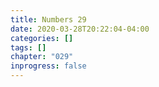 ```yaml
---
title: Numbers 29
date: 2020-03-28T20:22:04-04:00
categories: []
tags: []
chapter: "029"
inprogress: false
---
```


